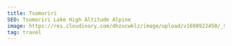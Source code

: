 ```yaml
---
title: Tsomoriri
SEO: Tsomoriri Lake High Altitude Alpine
image: https://res.cloudinary.com/dhzucwklz/image/upload/v1698922450/_SBS4795_kmzkgg.jpg
tag: travel
---
```

